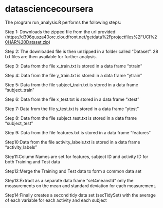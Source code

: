 # datasciencecoursera
The program run_analysis.R performs the following steps:

Step 1:  Downloads the zipped file from the url provided (https://d396qusza40orc.cloudfront.net/getdata%2Fprojectfiles%2FUCI%20HAR%20Dataset.zip)

Step 2:  The downloaded file is then unzipped in a folder called “Dataset”. 
28 txt files are then available for further analysis.

Step 3: Data from the  file x_train.txt is stored in a data frame “xtrain”

Step 4: Data from the file y_train.txt is stored in a data frame “ytrain”

Step 5: Data from the file subject_train.txt is stored in a data frame “subject_train”

Step 6: Data from the  file x_test.txt is stored in a data frame “xtest”

Step 7: Data from the file y_test.txt is stored in a data frame “ytest”

Step 8: Data from the file subject_test.txt is stored in a data frame “subject_test”

Step 9: Data from the file features.txt is stored in a data frame “features”

Step10:Data from the file activity_labels.txt is stored in a data frame “activity_labels”

Step11:Column Names are set for features, subject ID and activity ID for both Training and Test data

Step12:Merge the Training and Test data to form a common data set

Step13:Extract as a separate data frame “set4meanstd” only the measurements on the mean and standard deviation for each measurement.

Step14:Finally creates a second tidy data set (secTidySet) with the average of each variable for each activity and each subject
